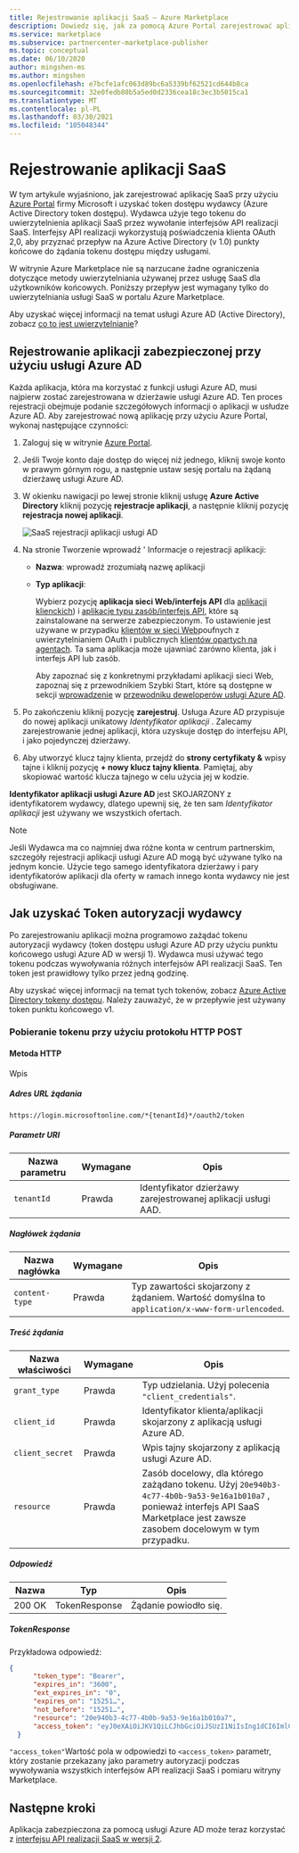 ```yaml
---
title: Rejestrowanie aplikacji SaaS — Azure Marketplace
description: Dowiedz się, jak za pomocą Azure Portal zarejestrować aplikację SaaS i odebrać Azure Active Directory token zabezpieczający.
ms.service: marketplace
ms.subservice: partnercenter-marketplace-publisher
ms.topic: conceptual
ms.date: 06/10/2020
author: mingshen-ms
ms.author: mingshen
ms.openlocfilehash: e7bcfe1afc063d89bc6a5339bf62521cd644b8ca
ms.sourcegitcommit: 32e0fedb80b5a5ed0d2336cea18c3ec3b5015ca1
ms.translationtype: MT
ms.contentlocale: pl-PL
ms.lasthandoff: 03/30/2021
ms.locfileid: "105048344"
---
```

# <a name="register-a-saas-application"></a>Rejestrowanie aplikacji SaaS

W tym artykule wyjaśniono, jak zarejestrować aplikację SaaS przy użyciu [Azure Portal](https://portal.azure.com/) firmy Microsoft i uzyskać token dostępu wydawcy (Azure Active Directory token dostępu). Wydawca użyje tego tokenu do uwierzytelnienia aplikacji SaaS przez wywołanie interfejsów API realizacji SaaS.  Interfejsy API realizacji wykorzystują poświadczenia klienta OAuth 2,0, aby przyznać przepływ na Azure Active Directory (v 1.0) punkty końcowe do żądania tokenu dostępu między usługami.

W witrynie Azure Marketplace nie są narzucane żadne ograniczenia dotyczące metody uwierzytelniania używanej przez usługę SaaS dla użytkowników końcowych. Poniższy przepływ jest wymagany tylko do uwierzytelniania usługi SaaS w portalu Azure Marketplace.

Aby uzyskać więcej informacji na temat usługi Azure AD (Active Directory), zobacz [co to jest uwierzytelnianie](../../active-directory/develop/authentication-vs-authorization.md)?

## <a name="register-an-azure-ad-secured-app"></a>Rejestrowanie aplikacji zabezpieczonej przy użyciu usługi Azure AD

Każda aplikacja, która ma korzystać z funkcji usługi Azure AD, musi najpierw zostać zarejestrowana w dzierżawie usługi Azure AD. Ten proces rejestracji obejmuje podanie szczegółowych informacji o aplikacji w usłudze Azure AD. Aby zarejestrować nową aplikację przy użyciu Azure Portal, wykonaj następujące czynności:

1. Zaloguj się w witrynie [Azure Portal](https://portal.azure.com/).
2. Jeśli Twoje konto daje dostęp do więcej niż jednego, kliknij swoje konto w prawym górnym rogu, a następnie ustaw sesję portalu na żądaną dzierżawę usługi Azure AD.
3. W okienku nawigacji po lewej stronie kliknij usługę **Azure Active Directory** kliknij pozycję **rejestracje aplikacji**, a następnie kliknij pozycję **rejestracja nowej aplikacji**.

    ![SaaS rejestracji aplikacji usługi AD](./media/saas-offer-app-registration-v1.png)

4. Na stronie Tworzenie wprowadź \' Informacje o rejestracji aplikacji:
    -   **Nazwa**: wprowadź zrozumiałą nazwę aplikacji
    -   **Typ aplikacji**:  
        
        Wybierz pozycję **aplikacja sieci Web/interfejs API** dla [aplikacji klienckich](../../active-directory/develop/developer-glossary.md#client-application)) i [aplikacje typu zasób/interfejs API](../../active-directory/develop/developer-glossary.md#resource-server), które są zainstalowane na serwerze zabezpieczonym. To ustawienie jest używane w przypadku [klientów w sieci Web](../../active-directory/develop/developer-glossary.md#web-client)poufnych z uwierzytelnianiem OAuth i publicznych [klientów opartych na agentach](../../active-directory/develop/developer-glossary.md#user-agent-based-client).
        Ta sama aplikacja może ujawniać zarówno klienta, jak i interfejs API lub zasób.

        Aby zapoznać się z konkretnymi przykładami aplikacji sieci Web, zapoznaj się z przewodnikiem Szybki Start, które są dostępne w sekcji [wprowadzenie](../../active-directory/develop/quickstart-create-new-tenant.md) w [przewodniku deweloperów usługi Azure AD](../../active-directory/develop/index.yml).

5. Po zakończeniu kliknij pozycję **zarejestruj**.  Usługa Azure AD przypisuje do nowej aplikacji unikatowy *Identyfikator aplikacji* . Zalecamy zarejestrowanie jednej aplikacji, która uzyskuje dostęp do interfejsu API, i jako pojedynczej dzierżawy.

6. Aby utworzyć klucz tajny klienta, przejdź do **strony certyfikaty &** wpisy tajne i kliknij pozycję **+ nowy klucz tajny klienta**.  Pamiętaj, aby skopiować wartość klucza tajnego w celu użycia jej w kodzie.

**Identyfikator aplikacji usługi Azure AD** jest SKOJARZONY z identyfikatorem wydawcy, dlatego upewnij się, że ten sam *Identyfikator aplikacji* jest używany we wszystkich ofertach.

>[!Note]
>Jeśli Wydawca ma co najmniej dwa różne konta w centrum partnerskim, szczegóły rejestracji aplikacji usługi Azure AD mogą być używane tylko na jednym koncie. Użycie tego samego identyfikatora dzierżawy i pary identyfikatorów aplikacji dla oferty w ramach innego konta wydawcy nie jest obsługiwane.

## <a name="how-to-get-the-publishers-authorization-token"></a>Jak uzyskać Token autoryzacji wydawcy

Po zarejestrowaniu aplikacji można programowo zażądać tokenu autoryzacji wydawcy (token dostępu usługi Azure AD przy użyciu punktu końcowego usługi Azure AD w wersji 1). Wydawca musi używać tego tokenu podczas wywoływania różnych interfejsów API realizacji SaaS. Ten token jest prawidłowy tylko przez jedną godzinę. 

Aby uzyskać więcej informacji na temat tych tokenów, zobacz [Azure Active Directory tokeny dostępu](../../active-directory/develop/access-tokens.md).  Należy zauważyć, że w przepływie jest używany token punktu końcowego v1.

### <a name="get-the-token-with-an-http-post"></a>Pobieranie tokenu przy użyciu protokołu HTTP POST

#### <a name="http-method"></a>Metoda HTTP

Wpis<br>

##### <a name="request-url"></a>*Adres URL żądania* 

`https://login.microsoftonline.com/*{tenantId}*/oauth2/token`

##### <a name="uri-parameter"></a>*Parametr URI*

|  Nazwa parametru    |  Wymagane         |  Opis |
|  ---------------   |  ---------------  | ------------ |
|  `tenantId`        |  Prawda      |  Identyfikator dzierżawy zarejestrowanej aplikacji usługi AAD. |

##### <a name="request-header"></a>*Nagłówek żądania*

|  Nazwa nagłówka       |  Wymagane         |  Opis |
|  ---------------   |  ---------------  | ------------ |
|  `content-type`    |  Prawda      |  Typ zawartości skojarzony z żądaniem. Wartość domyślna to `application/x-www-form-urlencoded`. |

##### <a name="request-body"></a>*Treść żądania*

|  Nazwa właściwości     |  Wymagane         |  Opis |
|  ---------------   |  ---------------  | ------------ |
|  `grant_type`      |  Prawda      |  Typ udzielania. Użyj polecenia `"client_credentials"`. |
|  `client_id`       |  Prawda      |  Identyfikator klienta/aplikacji skojarzony z aplikacją usługi Azure AD. |
|  `client_secret`   |  Prawda      |  Wpis tajny skojarzony z aplikacją usługi Azure AD. |
|  `resource`        |  Prawda      |  Zasób docelowy, dla którego zażądano tokenu. Użyj `20e940b3-4c77-4b0b-9a53-9e16a1b010a7` , ponieważ interfejs API SaaS Marketplace jest zawsze zasobem docelowym w tym przypadku. |

##### <a name="response"></a>*Odpowiedź*

|  Nazwa     |  Typ         |  Opis |
|  ------   |  ---------------  | ------------ |
|  200 OK   |  TokenResponse    |  Żądanie powiodło się. |

##### <a name="tokenresponse"></a>*TokenResponse*

Przykładowa odpowiedź:

```json
{
      "token_type": "Bearer",
      "expires_in": "3600",
      "ext_expires_in": "0",
      "expires_on": "15251…",
      "not_before": "15251…",
      "resource": "20e940b3-4c77-4b0b-9a53-9e16a1b010a7",
      "access_token": "eyJ0eXAiOiJKV1QiLCJhbGciOiJSUzI1NiIsIng1dCI6ImlCakwxUmNxemhpeTRmcHhJeGRacW9oTTJZayIsImtpZCI6ImlCakwxUmNxemhpeTRmcHhJeGRacW9oTTJZayJ9…"
  }
```

`"access_token"`Wartość pola w odpowiedzi to `<access_token>` parametr, który zostanie przekazany jako parametry autoryzacji podczas wywoływania wszystkich interfejsów API realizacji SaaS i pomiaru witryny Marketplace.

## <a name="next-steps"></a>Następne kroki

Aplikacja zabezpieczona za pomocą usługi Azure AD może teraz korzystać z [interfejsu API realizacji SaaS w wersji 2](./pc-saas-fulfillment-api-v2.md).